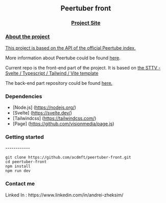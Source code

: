 <div align="center">
  <h2 align="center">Peertuber front</h2>
  <h3 align="center"><a href="https://peertuber.vercel.app/projects">Project Site</h3>
</div>

<h3>About the project</h3>

This project is based on the API of the <a href="https://instances.joinpeertube.org/instances" target="_blank">official Peertube index.</a>

More information about Peertube could be found <a href="https://joinpeertube.org" target="_blank">here</a>.

Current repo is the front-end part of the project. It is based on <a href="https://github.com/srmullen/sttv">the STTV - Svelte / Typescript / Tailwind / Vite  template </a>

The back-end part repository could be found <a href="https://github.com/acdmft/peertuber-back" target="_blank">here.</a>

<h3>Dependencies</h3>

* [Node.js] (https://nodejs.org/)
* [Svelte] (https://svelte.dev/)
* [Tailwindcss] (https://tailwindcss.com/) 
* [Page] (https://github.com/visionmedia/page.js)

<h3>Getting started</h3>
------------

```
git clone https://github.com/acdmft/peertuber-front.git
cd peertuber-front
npm install
npm run dev
```
<h3> Contact me</h3>
Linked In : https://www.linkedin.com/in/andrei-zheksim/

